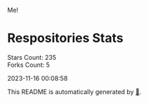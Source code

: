 Me!

# Respositories Stats
Stars Count: 235  
Forks Count: 5

2023-11-16 00:08:58  

This README is automatically generated by [🐰](https://github.com/rnitta/rnitta).
